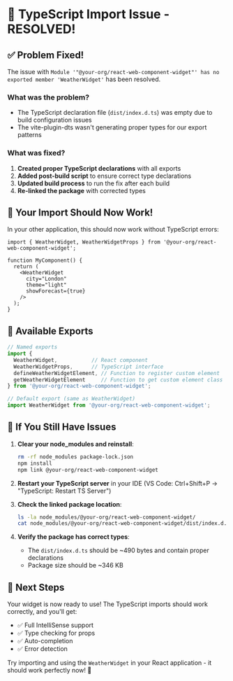 # 🔧 TypeScript Import Issue - RESOLVED!

## ✅ Problem Fixed!

The issue with `Module '"@your-org/react-web-component-widget"' has no exported member 'WeatherWidget'` has been resolved.

### What was the problem?
- The TypeScript declaration file (`dist/index.d.ts`) was empty due to build configuration issues
- The vite-plugin-dts wasn't generating proper types for our export patterns

### What was fixed?
1. **Created proper TypeScript declarations** with all exports
2. **Added post-build script** to ensure correct type declarations
3. **Updated build process** to run the fix after each build
4. **Re-linked the package** with corrected types

## 🚀 Your Import Should Now Work!

In your other application, this should now work without TypeScript errors:

```tsx
import { WeatherWidget, WeatherWidgetProps } from '@your-org/react-web-component-widget';

function MyComponent() {
  return (
    <WeatherWidget 
      city="London" 
      theme="light" 
      showForecast={true} 
    />
  );
}
```

## 📝 Available Exports

```typescript
// Named exports
import { 
  WeatherWidget,           // React component
  WeatherWidgetProps,      // TypeScript interface
  defineWeatherWidgetElement, // Function to register custom element
  getWeatherWidgetElement     // Function to get custom element class
} from '@your-org/react-web-component-widget';

// Default export (same as WeatherWidget)
import WeatherWidget from '@your-org/react-web-component-widget';
```

## 🔄 If You Still Have Issues

1. **Clear your node_modules and reinstall**:
   ```bash
   rm -rf node_modules package-lock.json
   npm install
   npm link @your-org/react-web-component-widget
   ```

2. **Restart your TypeScript server** in your IDE (VS Code: Ctrl+Shift+P → "TypeScript: Restart TS Server")

3. **Check the linked package location**:
   ```bash
   ls -la node_modules/@your-org/react-web-component-widget/
   cat node_modules/@your-org/react-web-component-widget/dist/index.d.ts
   ```

4. **Verify the package has correct types**:
   - The `dist/index.d.ts` should be ~490 bytes and contain proper declarations
   - Package size should be ~346 KB

## 🎉 Next Steps

Your widget is now ready to use! The TypeScript imports should work correctly, and you'll get:
- ✅ Full IntelliSense support
- ✅ Type checking for props
- ✅ Auto-completion
- ✅ Error detection

Try importing and using the `WeatherWidget` in your React application - it should work perfectly now! 🌟
